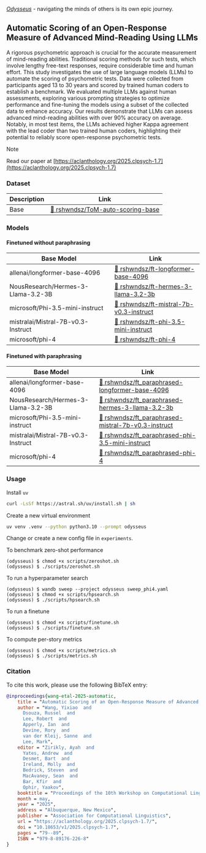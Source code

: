 [_Odysseus_](https://en.wikipedia.org/wiki/Odysseus) - navigating the minds of others is its own epic journey.

## Automatic Scoring of an Open-Response Measure of Advanced Mind-Reading Using LLMs

A rigorous psychometric approach is crucial for the accurate measurement of mind-reading abilities. 
Traditional scoring methods for such tests, which involve lengthy free-text responses, require considerable time and human effort. 
This study investigates the use of large language models (LLMs) to automate the scoring of psychometric tests. 
Data were collected from participants aged 13 to 30 years and scored by trained human coders to establish a benchmark. 
We evaluated multiple LLMs against human assessments, exploring various prompting strategies to optimize performance and fine-tuning the models using a subset of the collected data to enhance accuracy. 
Our results demonstrate that LLMs can assess advanced mind-reading abilities with over 90\% accuracy on average. 
Notably, in most test items, the LLMs achieved higher Kappa agreement with the lead coder than two trained human coders, highlighting their potential to reliably score open-response psychometric tests.

>[!NOTE]
> Read our paper at [https://aclanthology.org/2025.clpsych-1.7](https://aclanthology.org/2025.clpsych-1.7)

### Dataset
| Description | Link |
| ------------- | ------------- |
| Base  | [🤗 rshwndsz/ToM-auto-scoring-base](https://huggingface.co/datasets/rshwndsz/ToM-auto-scoring-base) |

### Models

#### Finetuned without paraphrasing 
| Base Model  | Link |
| ------------- | ------------- |
| allenai/longformer-base-4096  | [🤗 rshwndsz/ft-longformer-base-4096](https://huggingface.co/rshwndsz/ft-longformer-base-4096) |
| NousResearch/Hermes-3-Llama-3.2-3B  | [🤗 rshwndsz/ft-hermes-3-llama-3.2-3b](https://huggingface.co/rshwndsz/ft-hermes-3-llama-3.2-3b)  |
| microsoft/Phi-3.5-mini-instruct | [🤗 rshwndsz/ft-mistral-7b-v0.3-instruct](https://huggingface.co/rshwndsz/ft-mistral-7b-v0.3-instruct) |
| mistralai/Mistral-7B-v0.3-Instruct | [🤗 rshwndsz/ft-phi-3.5-mini-instruct](https://huggingface.co/rshwndsz/ft-phi-3.5-mini-instruct) |
| microsoft/phi-4 | [🤗 rshwndsz/ft-phi-4](https://huggingface.co/rshwndsz/ft-phi-4) |

#### Finetuned with paraphrasing
| Base Model  | Link |
| ------------- | ------------- |
| allenai/longformer-base-4096  | [🤗 rshwndsz/ft_paraphrased-longformer-base-4096](https://huggingface.co/rshwndsz/ft_paraphrased-longformer-base-4096) |
| NousResearch/Hermes-3-Llama-3.2-3B  | [🤗 rshwndsz/ft_paraphrased-hermes-3-llama-3.2-3b](https://huggingface.co/rshwndsz/ft_paraphrased-hermes-3-llama-3.2-3b)  |
| microsoft/Phi-3.5-mini-instruct | [🤗 rshwndsz/ft_paraphrased-mistral-7b-v0.3-instruct](https://huggingface.co/rshwndsz/ft_paraphrased-mistral-7b-v0.3-instruct) |
| mistralai/Mistral-7B-v0.3-Instruct | [🤗 rshwndsz/ft_paraphrased-phi-3.5-mini-instruct](https://huggingface.co/rshwndsz/ft_paraphrased-phi-3.5-mini-instruct) |
| microsoft/phi-4 | [🤗 rshwndsz/ft_paraphrased-phi-4](https://huggingface.co/rshwndsz/ft_paraphrased-phi-4) |

### Usage

Install `uv`

```bash
curl -LsSf https://astral.sh/uv/install.sh | sh
```

Create a new virtual environment 
```bash
uv venv .venv --python python3.10 --prompt odysseus
```

Change or create a new config file in `experiments`.

To benchmark zero-shot performance

```console
(odysseus) $ chmod +x scripts/zeroshot.sh
(odysseus) $ ./scripts/zeroshot.sh
```

To run a hyperparameter search
```console
(odysseus) $ wandb sweep --project odysseus sweep_phi4.yaml
(odysseus) $ chmod +x scripts/hpsearch.sh
(odysseus) $ ./scripts/hpsearch.sh
```

To run a finetune
```console
(odysseus) $ chmod +x scripts/finetune.sh
(odysseus) $ ./scripts/finetune.sh 
```

To compute per-story metrics
```console
(odysseus) $ chmod +x scripts/metrics.sh
(odysseus) $ ./scripts/metrics.sh
```


### Citation
To cite this work, please use the following BibTeX entry:
```bibtex
@inproceedings{wang-etal-2025-automatic,
    title = "Automatic Scoring of an Open-Response Measure of Advanced Mind-Reading Using Large Language Models",
    author = "Wang, Yixiao  and
      Dsouza, Russel  and
      Lee, Robert  and
      Apperly, Ian  and
      Devine, Rory  and
      van der Kleij, Sanne  and
      Lee, Mark",
    editor = "Zirikly, Ayah  and
      Yates, Andrew  and
      Desmet, Bart  and
      Ireland, Molly  and
      Bedrick, Steven  and
      MacAvaney, Sean  and
      Bar, Kfir  and
      Ophir, Yaakov",
    booktitle = "Proceedings of the 10th Workshop on Computational Linguistics and Clinical Psychology (CLPsych 2025)",
    month = may,
    year = "2025",
    address = "Albuquerque, New Mexico",
    publisher = "Association for Computational Linguistics",
    url = "https://aclanthology.org/2025.clpsych-1.7/",
    doi = "10.18653/v1/2025.clpsych-1.7",
    pages = "79--89",
    ISBN = "979-8-89176-226-8"
}
```
